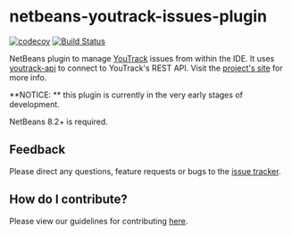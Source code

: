# netbeans-youtrack-issues-plugin

[![codecov](https://codecov.io/gh/llorllale/netbeans-youtrack-issues-plugin/branch/master/graph/badge.svg)](https://codecov.io/gh/llorllale/netbeans-youtrack-issues-plugin)
[![Build Status](https://travis-ci.org/llorllale/netbeans-youtrack-issues-plugin.svg?branch=master)](https://travis-ci.org/llorllale/netbeans-youtrack-issues-plugin)

NetBeans plugin to manage [YouTrack](https://www.jetbrains.com/youtrack/) issues from within the IDE. It uses [youtrack-api](https://github.com/llorllale/youtrack-api) to connect to YouTrack's REST API. Visit the [project's site](https://llorllale.github.io/netbeans-youtrack-issues-plugin) for more info.

**NOTICE: ** this plugin is currently in the very early stages of development.

NetBeans 8.2+ is required.

## Feedback
Please direct any questions, feature requests or bugs to the [issue tracker](https://github.com/llorllale/netbeans-youtrack-issues-plugin/issues/).

## How do I contribute?
Please view our guidelines for contributing [here](./CONTRIBUTING.md).
